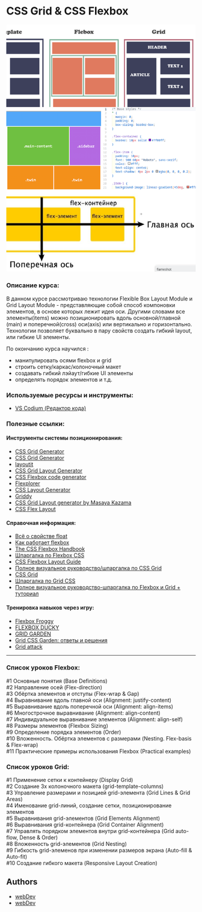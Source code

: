 # CSS Grid & CSS Flexbox
![Logo](https://github.com/coder-areaweb/CSS-Grid_CSS-Flexbox/blob/main/FLEX_GRID.png)


### Описание курса:

В данном курсе рассмотриваю технологии Flexible Box Layout Module и Grid Layout Module - представляющие собой способ компоновки элементов, в основе которых лежит идея оси.
Другими словами все элементы(items) можно позиционировать вдоль основной/главной (main) и поперечной(cross)  оси(axis) или
вертикально и горизонтально. Технологии позволяет буквально в пару свойств создать гибкий layout, или гибкие UI элементы.

По окончанию курса научился :
- манипулировать осями flexbox и grid
- строить сетку/каркас/колоночный макет
- создавать гибкий лэйаут/гибкие UI элементы
- определять порядок элементов и т.д.

### Используемые ресурсы и инструменты:
- [VS Codium (Редактор кода)](https://vscodium.com/)

### Полезные ссылки:
#### Инструменты системы позиционирования:
- [CSS Grid Generator](https://cssgrid-generator.netlify.app/)
- [CSS Grid Generator](https://cssgridgenerator.io/)
- [layoutit](https://grid.layoutit.com/)
- [CSS Grid Layout Generator](https://angrytools.com/css-grid/)
- [CSS Flexbox code generator](https://the-echoplex.net/flexyboxes/)
- [Flexplorer](https://bennettfeely.com/flexplorer/)
- [CSS Layout Generator](https://layout.bradwoods.io/)
- [Griddy](https://griddy.io/)
- [CSS Grid Layout generator by Masaya Kazama](https://vue-grid-generator.netlify.app/)
- [CSS Flex Layout](https://angrytools.com/css-flex/)


#### Справочная информация:
- [Всё о свойстве float](http://www.css-tricks.ru/articles/css/all-about-floats)
- [Как работает flexbox](http://www.css-tricks.ru/articles/css/flexbox)
- [The CSS Flexbox Handbook](https://www.freecodecamp.org/news/the-css-flexbox-handbook)
- [Шпаргалка по Flexbox CSS](https://tpverstak.ru/flex-cheatsheet/)
- [CSS Flexbox Layout Guide](ttps://css-tricks.com/snippets/css/a-guide-to-flexbox/)
- [Полное визуальное руководство/шпаргалка по CSS Grid](https://habr.com/ru/companies/macloud/articles/564182/)
- [CSS Grid](https://grid.malven.co/)
- [Шпаргалка по Grid CSS](https://tpverstak.ru/grid/)
- [Полное визуальное руководство-шпаргалка по Flexbox и Grid + туториал](https://habr.com/ru/articles/528672/)

#### Тренировка навыков через игру:
- [Flexbox Froggy](https://flexboxfroggy.com/#ru)
- [FLEXBOX DUCKY](https://courses.cs.washington.edu/courses/cse154/flexboxducky/)
- [GRID GARDEN](https://cssgridgarden.com/#ru)
- [Grid CSS Garden: ответы и решения](https://tpverstak.ru/grid-css-garden/)
- [Grid attack](https://codingfantasy.com/games/css-grid-attack/play)

---

### Список уроков Flexbox:

#1 Основные понятия (Base Definitions)  
#2 Направление осей (Flex-direction)  
#3 Обёртка элементов и отступы (Flex-wrap & Gap)  
#4 Выравнивание вдоль главной оси (Alignment: justify-content)  
#5 Выравнивание вдоль поперечной оси (Alignment: align-items)  
#6 Многострочное выравнивание (Alignment: align-content)  
#7 Индивидуальное выравнивание элементов (Alignment: align-self)  
#8 Размеры элементов (Flexbox Sizing)  
#9 Определение порядка элементов (Order)  
#10 Вложенность. Обёртка элементов с размерами (Nesting. Flex-basis & Flex-wrap)  
#11 Практические примеры использования Flexbox (Practical examples)

### Список уроков Grid:

#1 Применение сетки к контейнеру (Display Grid)  
#2 Создание 3х колоночного макета (grid-template-columns)  
#3 Управление размерами и позицией grid-элемента (Grid Lines & Grid Areas)  
#4 Именование grid-линий, создание сетки, позиционирование элементов  
#5 Выравнивания grid-элементов (Grid Elements Alignment)  
#6 Выравнивания grid-контейнера (Grid Container Alignment)  
#7 Управлять порядком элементов внутри grid-контейнера (Grid auto-flow, Dense & Order)  
#8 Вложенность grid-элементов (Grid Nesting)  
#9 Гибкость grid-элеменов при изменении размеров экрана (Auto-fill & Auto-fit)  
#10 Создание гибкого макета (Responsive Layout Creation)

## Authors

- [webDev](https://www.youtube.com/watch?v=XXlw7TUxRVY)
- [webDev](https://www.youtube.com/watch?v=yTLqfUxwdDk)
